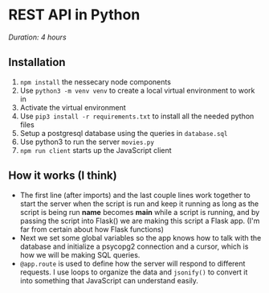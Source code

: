 # REST API in Python
_Duration: 4 hours_

## Installation

1. `npm install` the nessecary node components
2. Use `python3 -m venv venv` to create a local virtual environment to work in
3. Activate the virtual environment
4. Use `pip3 install -r requirements.txt` to install all the needed python files
5. Setup a postgresql database using the queries in `database.sql`
6. Use python3 to run the server `movies.py`
7. `npm run client` starts up the JavaScript client

## How it works (I think)

- The first line (after imports) and the last couple lines work together to start the server when the script is run and keep it running as long as the script is being run __name__ becomes __main__ while a script is running, and by passing the script into Flask() we are making this script a Flask app. (I'm far from certain about how Flask functions)
- Next we set some global variables so the app knows how to talk with the database and initialize a psycopg2 connection and a cursor, which is how we will be making SQL queries.
- `@app.route` is used to define how the server will respond to different requests. I use loops to organize the data and `jsonify()` to convert it into something that JavaScript can understand easily.
